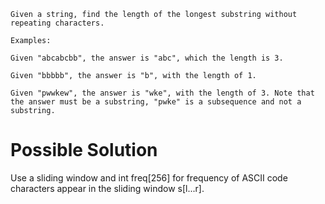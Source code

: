 	Given a string, find the length of the longest substring without repeating characters.

	Examples:

	Given "abcabcbb", the answer is "abc", which the length is 3.

	Given "bbbbb", the answer is "b", with the length of 1.

	Given "pwwkew", the answer is "wke", with the length of 3. Note that the answer must be a substring, "pwke" is a subsequence and not a substring.

# Possible Solution

Use a sliding window and int freq[256] for frequency of ASCII code characters appear in the sliding window s[l...r].